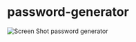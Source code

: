 # password-generator

![Screen Shot password generator](https://github.com/lucasjeromelovelace/Portfolio-LucasLovelace/assets/99099060/cee3fabd-d63c-4dd8-8119-b9070fbe3257)

